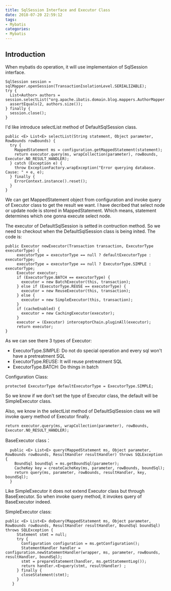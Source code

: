 ```yaml
---
title: SqlSession Interface and Executor Class
date: 2018-07-20 22:59:12
tags:
- Mybatis
categories:
- Mybatis
---
```


## Introduction
When mybatis do operation, it will use implementaion of SqlSession interface.

    SqlSession session = sqlMapper.openSession(TransactionIsolationLevel.SERIALIZABLE);
    try {
      List<Author> authors = session.selectList("org.apache.ibatis.domain.blog.mappers.AuthorMapper.selectAllAuthors");
      assertEquals(2, authors.size());
    } finally {
      session.close();
	}



I'd like introduce selectList method of DefaultSqlSession class. 

    public <E> List<E> selectList(String statement, Object parameter, RowBounds rowBounds) {
      try {
        MappedStatement ms = configuration.getMappedStatement(statement);
        return executor.query(ms, wrapCollection(parameter), rowBounds, Executor.NO_RESULT_HANDLER);
      } catch (Exception e) {
        throw ExceptionFactory.wrapException("Error querying database.  Cause: " + e, e);
      } finally {
        ErrorContext.instance().reset();
      }
    }

We can get MappedStatement object from configuration and invoke query of Executor class to get the result we want. I have decribed that select node or update node is stored in MappedStatement. Which means, statement determines which one gonna execute select node.

The executor of DefaultSqlSession is setted in contruction method. So we need to checkout when the DefaultSqlSession class is being inited. The code is:


	public Executor newExecutor(Transaction transaction, ExecutorType executorType) {
	     executorType = executorType == null ? defaultExecutorType : executorType;
	     executorType = executorType == null ? ExecutorType.SIMPLE : executorType;
	     Executor executor;
	     if (ExecutorType.BATCH == executorType) {
	       executor = new BatchExecutor(this, transaction);
	     } else if (ExecutorType.REUSE == executorType) {
	       executor = new ReuseExecutor(this, transaction);
	     } else {
	       executor = new SimpleExecutor(this, transaction);
	     }
	     if (cacheEnabled) {
	       executor = new CachingExecutor(executor);
	     }
	     executor = (Executor) interceptorChain.pluginAll(executor);
	     return executor;
	}

As we can see there 3 types of Executor:

- ExecutorType.SIMPLE: Do not do special operation and every sql won't have a pretreatment SQL
- ExecutorType.REUSE: It will reuse pretreatment SQL
- ExecutorType.BATCH: Do things in batch

Configuration Class:

	protected ExecutorType defaultExecutorType = ExecutorType.SIMPLE;

So we know if we don't set the type of Executor class, the default will be SimpleExecutor class.

Also, we know in the selectList method of DefaultSqlSession class we will invoke query method of Executor finally.

	return executor.query(ms, wrapCollection(parameter), rowBounds, Executor.NO_RESULT_HANDLER);



BaseExecutor class：

	  public <E> List<E> query(MappedStatement ms, Object parameter, RowBounds rowBounds, ResultHandler resultHandler) throws SQLException {
	    BoundSql boundSql = ms.getBoundSql(parameter);
	    CacheKey key = createCacheKey(ms, parameter, rowBounds, boundSql);
	    return query(ms, parameter, rowBounds, resultHandler, key, boundSql);
	  }


Like SimpleExecutor it does not extend Executor class but through BaseExecutor. So when invoke query method, it invokes query of BaseExecutor indeed.

SimpleExecutor class:

	public <E> List<E> doQuery(MappedStatement ms, Object parameter, RowBounds rowBounds, ResultHandler resultHandler, BoundSql boundSql) throws SQLException {
	     Statement stmt = null;
	     try {
	       Configuration configuration = ms.getConfiguration();
	       StatementHandler handler = configuration.newStatementHandler(wrapper, ms, parameter, rowBounds, resultHandler, boundSql);
	       stmt = prepareStatement(handler, ms.getStatementLog());
	       return handler.<E>query(stmt, resultHandler) ; 
	     } finally {
	       closeStatement(stmt);
	     }
	   }
